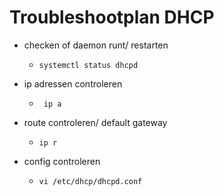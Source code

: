 # Troubleshootplan DHCP

- checken of daemon runt/ restarten

  - ```
    systemctl status dhcpd
    ```

- ip adressen controleren

  - ```
     ip a
    ```

- route controleren/ default gateway 

  - ```
    ip r
    ```

- config controleren 

  - ```
    vi /etc/dhcp/dhcpd.conf
    ```

